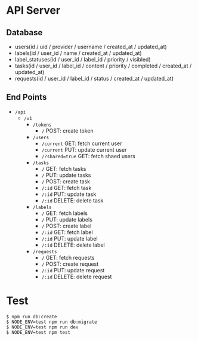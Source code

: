 # API Server

## Database

- users(id / uid / provider / username / created_at / updated_at)
- labels(id / user_id / name / created_at / updated_at)
- label_statuses(id / user_id / label_id / priority / visibled)
- tasks(id / user_id / label_id / content / priority / completed / created_at / updated_at)
- requests(id / user_id / label_id / status / created_at / updated_at)

## End Points

- `/api`
  - `/v1`
    - `/tokens`
      - `/` POST: create token
    - `/users`
      - `/current` GET: fetch current user
      - `/current` PUT: update current user
      - `/?shared=true` GET: fetch shaed users
    - `/tasks`
      - `/` GET: fetch tasks
      - `/` PUT: update tasks
      - `/` POST: create task
      - `/:id` GET: fetch task
      - `/:id` PUT: update task
      - `/:id` DELETE: delete task
    - `/labels`
      - `/` GET: fetch labels
      - `/` PUT: update labels
      - `/` POST: create label
      - `/:id` GET: fetch label
      - `/:id` PUT: update label
      - `/:id` DELETE: delete label
    - `/requests`
      - `/` GET: fetch requests
      - `/` POST: create request
      - `/:id` PUT: update request
      - `/:id` DELETE: delete request

# Test

```
$ npm run db:create
$ NODE_ENV=test npm run db:migrate
$ NODE_ENV=test npm run dev
$ NODE_ENV=test npm test
```
